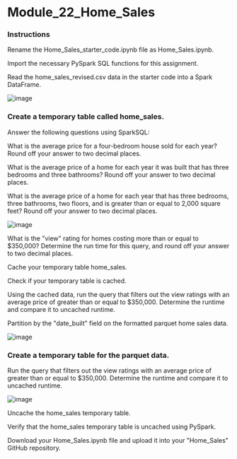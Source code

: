 # Module_22_Home_Sales
 
### Instructions
Rename the Home_Sales_starter_code.ipynb file as Home_Sales.ipynb.

Import the necessary PySpark SQL functions for this assignment.

Read the home_sales_revised.csv data in the starter code into a Spark DataFrame.

![image](https://github.com/Dusko2779/BootCamp_home_sales/assets/134830906/af7c0271-aca2-44b1-8515-e3d7004f6205)


### Create a temporary table called home_sales.

Answer the following questions using SparkSQL:

What is the average price for a four-bedroom house sold for each year? Round off your answer to two decimal places.

What is the average price of a home for each year it was built that has three bedrooms and three bathrooms? Round off your answer to two decimal places.

What is the average price of a home for each year that has three bedrooms, three bathrooms, two floors, and is greater than or equal to 2,000 square feet? Round off your answer to two decimal places.

![image](https://github.com/Dusko2779/BootCamp_home_sales/assets/134830906/ceefef88-c61d-47f2-b1ff-e8b2646b5dfc)


What is the "view" rating for homes costing more than or equal to $350,000? Determine the run time for this query, and round off your answer to two decimal places.

Cache your temporary table home_sales.

Check if your temporary table is cached.

Using the cached data, run the query that filters out the view ratings with an average price of greater than or equal to $350,000. Determine the runtime and compare it to uncached runtime.

Partition by the "date_built" field on the formatted parquet home sales data.

![image](https://github.com/Dusko2779/BootCamp_home_sales/assets/134830906/00d4b6f5-aa44-4545-a7ce-1b82dbe04ae3)


### Create a temporary table for the parquet data.

Run the query that filters out the view ratings with an average price of greater than or equal to $350,000. Determine the runtime and compare it to uncached runtime.

![image](https://github.com/Dusko2779/BootCamp_home_sales/assets/134830906/2c61abd5-4581-42ae-962e-44fc0929b9b5)


Uncache the home_sales temporary table.

Verify that the home_sales temporary table is uncached using PySpark.

Download your Home_Sales.ipynb file and upload it into your "Home_Sales" GitHub repository.
